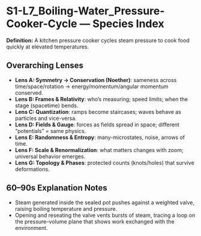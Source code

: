 # S1-L7_Boiling-Water_Pressure-Cooker-Cycle — Species Index
**Definition:** A kitchen pressure cooker cycles steam pressure to cook food quickly at elevated temperatures.

## Overarching Lenses

- **Lens A: Symmetry -> Conservation (Noether)**: sameness across time/space/rotation → energy/momentum/angular momentum conserved.
- **Lens B: Frames & Relativity**: who’s measuring; speed limits; when the stage (spacetime) bends.
- **Lens C: Quantization**: ramps become staircases; waves behave as particles and vice-versa.
- **Lens D: Fields & Gauge**: forces as fields spread in space; different “potentials” = same physics.
- **Lens E: Randomness & Entropy**: many-microstates, noise, arrows of time.
- **Lens F: Scale & Renormalization**: what matters changes with zoom; universal behavior emerges.
- **Lens G: Topology & Phases**: protected counts (knots/holes) that survive deformations.

## 60–90s Explanation Notes
- Steam generated inside the sealed pot pushes against a weighted valve, raising boiling temperature and pressure.
- Opening and reseating the valve vents bursts of steam, tracing a loop on the pressure–volume plane that shows work exchanged with the environment.
